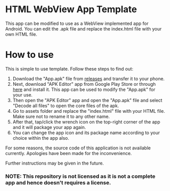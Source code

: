 # HTML WebView App Template
This app can be modified to use as a WebView implemented app for Android. You can edit the .apk file and replace the index.html file with your own HTML file.


# How to use

This is simple to use template. Follow these steps to find out:

1. Download the "App.apk" file from <a href="https://github.com/GitHubUser331/HTML-WebView-AppTemplate/releases">releases</a> and transfer it to your phone.
2. Next, download "APK Editor" app from Google Play Store or through <a href="https://github.com/GitHubUser331/Private/raw/main/APK%20Editor.apk">here</a> and install it. This app can be used to modify the "App.apk" for your use.
3. Then open the "APK Editor" app and open the "App.apk" file and select "Decode all files" to open the core files of the apk.
4. Go to assets folder and replace the "index.html" file with your HTML file. Make sure not to rename it to any other name.
5. After that, tap/click the wrench icon on the top-right corner of the app and it will package your app again.
6. You can change the app icon and its package name according to your choice within the app also.

For some reasons, the source code of this application is not available currently. Apologies have been made for the inconvenience.

Further instructions may be given in the future.

### NOTE: This repository is not licensed as it is not a complete app and hence doesn't requires a license.


